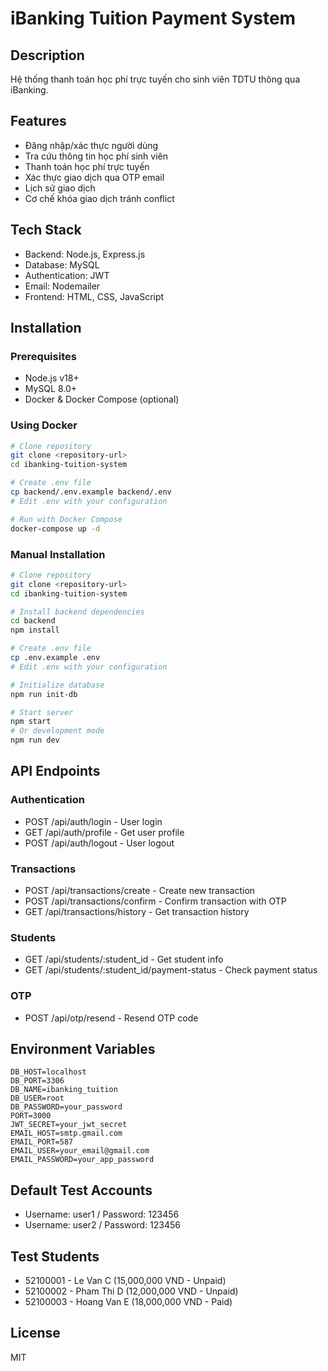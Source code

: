 # iBanking Tuition Payment System

## Description

Hệ thống thanh toán học phí trực tuyến cho sinh viên TDTU thông qua iBanking.

## Features

- Đăng nhập/xác thực người dùng
- Tra cứu thông tin học phí sinh viên
- Thanh toán học phí trực tuyến
- Xác thực giao dịch qua OTP email
- Lịch sử giao dịch
- Cơ chế khóa giao dịch tránh conflict

## Tech Stack

- Backend: Node.js, Express.js
- Database: MySQL
- Authentication: JWT
- Email: Nodemailer
- Frontend: HTML, CSS, JavaScript

## Installation

### Prerequisites

- Node.js v18+
- MySQL 8.0+
- Docker & Docker Compose (optional)

### Using Docker

```bash
# Clone repository
git clone <repository-url>
cd ibanking-tuition-system

# Create .env file
cp backend/.env.example backend/.env
# Edit .env with your configuration

# Run with Docker Compose
docker-compose up -d
```

### Manual Installation

```bash
# Clone repository
git clone <repository-url>
cd ibanking-tuition-system

# Install backend dependencies
cd backend
npm install

# Create .env file
cp .env.example .env
# Edit .env with your configuration

# Initialize database
npm run init-db

# Start server
npm start
# Or development mode
npm run dev
```

## API Endpoints

### Authentication

- POST /api/auth/login - User login
- GET /api/auth/profile - Get user profile
- POST /api/auth/logout - User logout

### Transactions

- POST /api/transactions/create - Create new transaction
- POST /api/transactions/confirm - Confirm transaction with OTP
- GET /api/transactions/history - Get transaction history

### Students

- GET /api/students/:student_id - Get student info
- GET /api/students/:student_id/payment-status - Check payment status

### OTP

- POST /api/otp/resend - Resend OTP code

## Environment Variables

```
DB_HOST=localhost
DB_PORT=3306
DB_NAME=ibanking_tuition
DB_USER=root
DB_PASSWORD=your_password
PORT=3000
JWT_SECRET=your_jwt_secret
EMAIL_HOST=smtp.gmail.com
EMAIL_PORT=587
EMAIL_USER=your_email@gmail.com
EMAIL_PASSWORD=your_app_password
```

## Default Test Accounts

- Username: user1 / Password: 123456
- Username: user2 / Password: 123456

## Test Students

- 52100001 - Le Van C (15,000,000 VND - Unpaid)
- 52100002 - Pham Thi D (12,000,000 VND - Unpaid)
- 52100003 - Hoang Van E (18,000,000 VND - Paid)

## License

MIT
